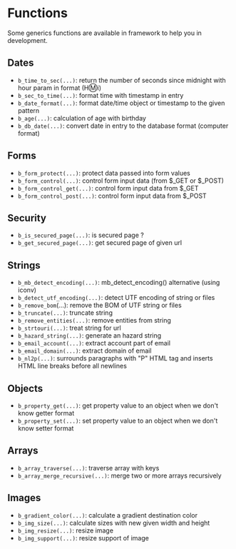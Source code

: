 Functions
=========

Some generics functions are available in framework to help you in development.

## Dates ##

* `b_time_to_sec(...)`: return the number of seconds since midnight with hour param in format (H:m:i)
* `b_sec_to_time(...)`: format time with timestamp in entry
* `b_date_format(...)`: format date/time object or timestamp to the given pattern
* `b_age(...)`: calculation of age with birthday
* `b_db_date(...)`: convert date in entry to the database format (computer format)


## Forms ##

* `b_form_protect(...)`: protect data passed into form values
* `b_form_control(...)`: control form input data (from $_GET or $_POST)
* `b_form_control_get(...)`: control form input data from $_GET
* `b_form_control_post(...)`: control form input data from $_POST


## Security ##

* `b_is_secured_page(...)`: is secured page ?
* `b_get_secured_page(...)`: get secured page of given url


## Strings ##

* `b_mb_detect_encoding(...)`: mb_detect_encoding() alternative (using iconv)
* `b_detect_utf_encoding(...)`: detect UTF encoding of string or files
* `b_remove_bom`(...): remove the BOM of UTF string or files
* `b_truncate(...)`: truncate string
* `b_remove_entities(...)`: remove entities from string
* `b_strtouri(...)`: treat string for url
* `b_hazard_string(...)`: generate an hazard string
* `b_email_account(...)`: extract account part of email
* `b_email_domain(...)`: extract domain of email
* `b_nl2p(...)`: surrounds paragraphs with "P" HTML tag and inserts HTML line breaks before all newlines


## Objects ##

* `b_property_get(...)`: get property value to an object when we don't know getter format
* `b_property_set(...)`: set property value to an object when we don't know setter format


## Arrays ##

* `b_array_traverse(...)`: traverse array with keys
* `b_array_merge_recursive(...)`: merge two or more arrays recursively


## Images ##

* `b_gradient_color(...)`: calculate a gradient destination color
* `b_img_size(...)`: calculate sizes with new given width and height
* `b_img_resize(...)`: resize image
* `b_img_support(...)`: resize support of image
